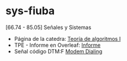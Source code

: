 # sys-fiuba

[66.74 - 85.05] Señales y Sistemas

* Página de la catedra: [Teoría de algoritmos I](http://materias.fi.uba.ar/6607/)
* TPE - Informe en Overleaf: [Informe]()
* Señal código DTM:F [Modem Dialing](http://materias.fi.uba.ar/6607/adicional/modemDialing.wav)
